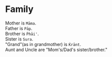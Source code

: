 # Family
Mother is `Māma`.  
Father is `Pāp`.  
Brother is `Ṕhāi'`.  
Sister is `Sura`.  
"Grand"(as in grandmother) is `Ḱrānt`.  
Aunt and Uncle are "Mom's/Dad's sister/brother."
